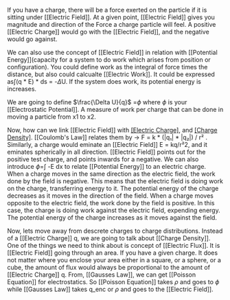 If you have a charge, there will be a force exerted on the particle if it is sitting under [[Electric Field]]. At a given point, [[Electric Field]] gives you magnitude and direction of the Force a charge particle will feel. A positive [[Electric Charge]] would go with the [[Electric Field]], and the negative would go against. 

We can also use the concept of [[Electric Field]] in relation with [[Potential Energy]](capacity for a system to do work which arises from position or configuration). You could define work as the integral of force times the distance, but also could calcualte [[Electric Work]]. It could be expressed as∫(q * E) * ds = -$\Delta$U. If the system does work, its potential energy is increases. 

We are going to define $\frac{\Delta U}{q}$ =$\phi$ where $\phi$ is your [[Electrostatic Potential]]. A measure of work per charge that can be done in moving a particle from x1 to x2. 

Now, how can we link [[Electric Field]] with [[Electric Charge]]($q$), and [[Charge Density]]($\rho$). [[Coulomb's Law]] relates them by -> F = k * (|q₁| * |q₂|) / r² . Similarly, a charge would eminate an [[Electric Field]] E = kq/r²2, and it eminates spherically in all direction. [[Electric Field]] points out for the positive test charge, and points inwards for a negative. We can also introduce $\phi$=∫ -E dx to relate [[Potential Energy]] to an electric charge. When a charge moves in the same direction as the electric field, the work done by the field is negative. This means that the electric field is doing work on the charge, transferring energy to it. The potential energy of the charge decreases as it moves in the direction of the field. When a charge moves opposite to the electric field, the work done by the field is positive. In this case, the charge is doing work against the electric field, expending energy. The potential energy of the charge increases as it moves against the field.

Now, lets move away from descrete charges to charge distributions. Instead of a [[Electric Charge]] q, we are going to talk about [[Charge Density]]. One of the things we need to think about is concept of [[Electric Flux]]. It is [[Electric Field]] going through an area. If you have a given charge. It does not matter where you enclose your area either in a square, or a sphere, or a cube, the amount of flux would always be proportional to the amount of [[Electric Charge]] q. From, [[Gausses Law]], we can get [[Poisson Equation]] for electrostatics. So [[Poisson Equation]] takes $\rho$ and goes to $\phi$ while [[Gausses Law]] takes q_enc or $\rho$ and goes to the [[Electric Field]].


